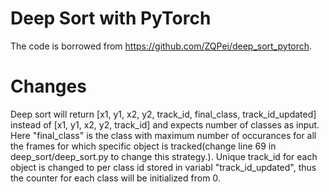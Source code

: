 # Deep Sort with PyTorch
The code is borrowed from https://github.com/ZQPei/deep_sort_pytorch. 

# Changes
Deep sort will return [x1, y1, x2, y2, track_id, final_class, track_id_updated] instead of [x1, y1, x2, y2, track_id] and expects number of classes as input. Here "final_class" is the class with maximum number of occurances for all the frames for which specific object is tracked(change line 69 in deep_sort/deep_sort.py to change this strategy.). Unique track_id for each object is changed to per class id stored in variabl "track_id_updated", thus the counter for each class will be initialized from 0. 
